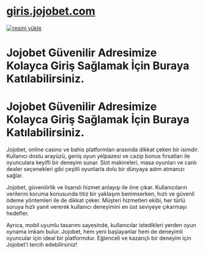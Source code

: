 # <a href="https://joiobet961.com">giris.jojobet.com</a>

<a href="https://joiobet961.com"><img src="https://resmim.net/cdn/2024/10/24/mqwkfc.png" alt="resim yükle" border="0" /></a>


# Jojobet Güvenilir Adresimize Kolayca Giriş Sağlamak İçin Buraya Katılabilirsiniz.

# Jojobet Güvenilir Adresimize Kolayca Giriş Sağlamak İçin Buraya Katılabilirsiniz.

Jojobet, online casino ve bahis platformları arasında dikkat çeken bir isimdir. Kullanıcı dostu arayüzü, geniş oyun yelpazesi ve cazip bonus fırsatları ile oyunculara keyifli bir deneyim sunar. Slot makineleri, masa oyunları ve canlı dealer seçenekleri gibi çeşitli oyunlarla dolu bir dünyaya adım atmanızı sağlar.

Jojobet, güvenilirlik ve lisanslı hizmet anlayışı ile öne çıkar. Kullanıcıların verilerini koruma konusunda titiz bir yaklaşım benimserken, hızlı ve güvenli ödeme yöntemleri ile de dikkat çeker. Müşteri hizmetleri ekibi, her türlü soruya hızlı yanıt vererek kullanıcı deneyimini en üst seviyeye çıkarmayı hedefler.

Ayrıca, mobil uyumlu tasarımı sayesinde, kullanıcılar istedikleri yerden oyun oynama imkanı bulur. Jojobet, hem yeni başlayanlar hem de deneyimli oyuncular için ideal bir platformdur. Eğlenceli ve kazançlı bir deneyim için Jojobet’i tercih edebilirsiniz!
